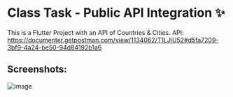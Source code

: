 # Class Task - Public API Integration ✨

This is a Flutter Project with an API of Countries & Cities.
API: https://documenter.getpostman.com/view/1134062/T1LJjU52#d5fa7209-3bf9-4a24-be50-94d84192b1a6

## Screenshots:

![image](https://github.com/user-attachments/assets/e1383e6f-516b-4dfc-9fff-27f116f5d942)
